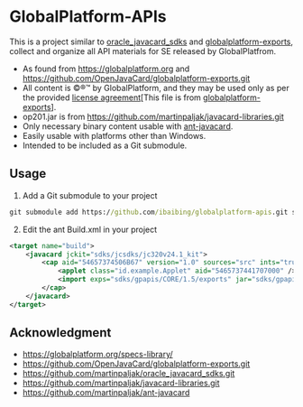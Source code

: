 # GlobalPlatform-APIs
This is a project similar to [oracle_javacard_sdks](https://github.com/martinpaljak/oracle_javacard_sdks.git) and [globalplatform-exports](https://github.com/OpenJavaCard/globalplatform-exports.git), collect and organize all API materials for SE released by GlobalPlatfrom.

- As found from https://globalplatform.org and https://github.com/OpenJavaCard/globalplatform-exports.git
- All content is &copy;&reg;&trade; by GlobalPlatform, and they may be used only as per the provided [license agreement](GP-Specification-License-Agreement.pdf)[This file is from [globalplatform-exports](https://github.com/OpenJavaCard/globalplatform-exports.git)].
- op201.jar is from https://github.com/martinpaljak/javacard-libraries.git
- Only necessary binary content usable with [ant-javacard](https://github.com/martinpaljak/ant-javacard).
- Easily usable with platforms other than Windows.
- Intended to be included as a Git submodule.



## Usage

1. Add a Git submodule to your project
```bat
git submodule add https://github.com/ibaibing/globalplatform-apis.git sdks/gpapis
```

2. Edit the ant Build.xml in your project
```xml
<target name="build">
    <javacard jckit="sdks/jcsdks/jc320v24.1_kit">
        <cap aid="54657374506B67" version="1.0" sources="src" ints="true" strip="true" debug="true" verify="true">
            <applet class="id.example.Applet" aid="5465737441707000" />
            <import exps="sdks/gpapis/CORE/1.5/exports" jar="sdks/gpapis/CORE/1.5/gpapi-globalplatform.jar"/>
        </cap>
    </javacard>
</target>
```



## Acknowledgment

- https://globalplatform.org/specs-library/
- https://github.com/OpenJavaCard/globalplatform-exports.git
- https://github.com/martinpaljak/oracle_javacard_sdks.git
- https://github.com/martinpaljak/javacard-libraries.git
- https://github.com/martinpaljak/ant-javacard
